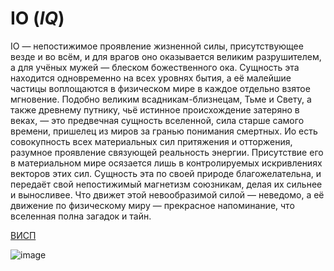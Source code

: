 # IO (*IQ*)
IO — непостижимое проявление жизненной силы, присутствующее везде и во всём, и для врагов оно оказывается великим разрушителем, а для учёных мужей — блеском божественного ока. Сущность эта находится одновременно на всех уровнях бытия, а её малейшие частицы воплощаются в физическом мире в каждое отдельно взятое мгновение. Подобно великим всадникам-близнецам, Тьме и Свету, а также древнему путнику, чьё истинное происхождение затеряно в веках, — это предвечная сущность вселенной, сила старше самого времени, пришелец из миров за гранью понимания смертных. Ио есть совокупность всех материальных сил притяжения и отторжения, разумное проявление связующей реальность энергии. Присутствие его в материальном мире осязается лишь в контролируемых искривлениях векторов этих сил. Сущность эта по своей природе благожелательна, и передаёт свой непостижимый магнетизм союзникам, делая их сильнее и выносливее. Что движет этой невообразимой силой — неведомо, а её движение по физическому миру — прекрасное напоминание, что вселенная полна загадок и тайн.

[ВИСП](https://dota2.fandom.com/ru/wiki/Io#%D0%91%D0%B8%D0%BE%D0%B3%D1%80%D0%B0%D1%84%D0%B8%D1%8F)

![image](https://github.com/Alekscorp29/yrheheh/assets/144109484/3445f582-c1b8-4548-828a-d5dde5713be3)
